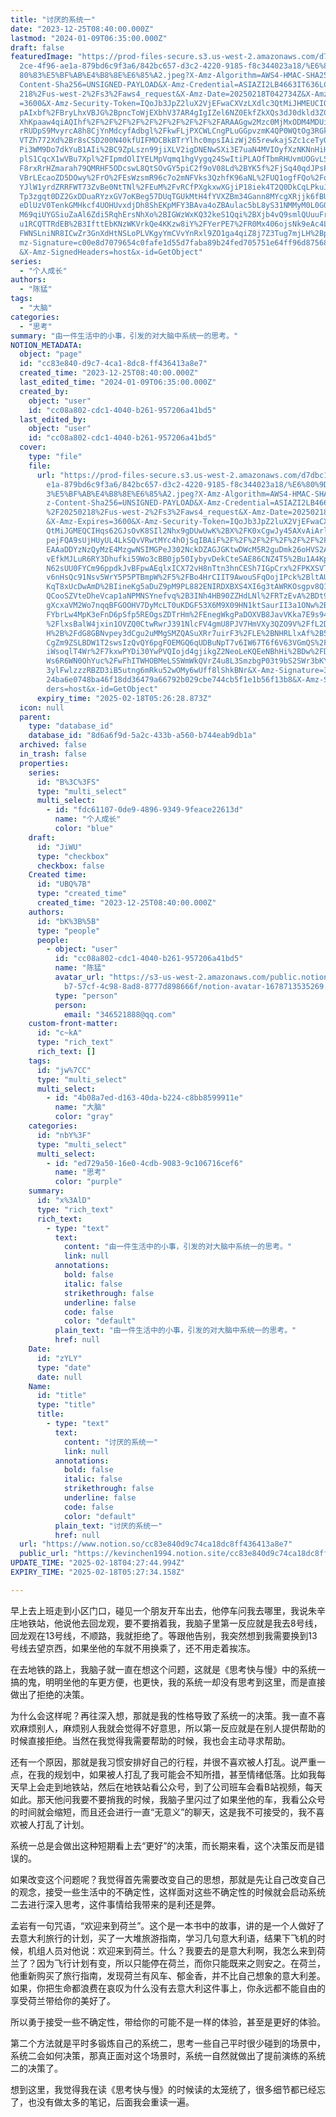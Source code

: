 ```yaml
---
title: "讨厌的系统一"
date: "2023-12-25T08:40:00.000Z"
lastmod: "2024-01-09T06:35:00.000Z"
draft: false
featuredImage: "https://prod-files-secure.s3.us-west-2.amazonaws.com/d7dbc101-8\
  2ce-4f96-ae1a-879bd6c9f3a6/842bc657-d3c2-4220-9185-f8c344023a18/%E6%80%9D%E8%\
  80%83%E5%BF%AB%E4%B8%8E%E6%85%A2.jpeg?X-Amz-Algorithm=AWS4-HMAC-SHA256&X-Amz-\
  Content-Sha256=UNSIGNED-PAYLOAD&X-Amz-Credential=ASIAZI2LB4663IT636LC%2F20250\
  218%2Fus-west-2%2Fs3%2Faws4_request&X-Amz-Date=20250218T042734Z&X-Amz-Expires\
  =3600&X-Amz-Security-Token=IQoJb3JpZ2luX2VjEFwaCXVzLXdlc3QtMiJHMEUCIQDzGDYnaL\
  pAIxbf%2FBryLhxVBJG%2BpncToWjEXbhV37AR4gIgIZel6NZ0EkfZkXQs3dJ0dkld3ZCTQDHV5DP\
  XhKpaaw4qiAQIhf%2F%2F%2F%2F%2F%2F%2F%2F%2F%2FARAAGgw2Mzc0MjMxODM4MDUiDE4TMRwx\
  rRUDpS9MvyrcA8h8CjYnMdcyfAdbgl%2FkwFLjPXCWLCngPLuGGpvzmK4QP0WQtOg3RGk%2F3nJIU\
  VTZh772Xd%2Br8sCSD200N40kfUIFMOCBkBTrYlhc0mpsIAizWj265rewkajSZc1ceTyOZwN3t9MM\
  Pi3WM9Do7dkYuB1AIi%2BC9ZpLszn99jiXLV2igDNENwSXi3E7uaN4MVIOyfXzNKNnHiHjtpm8xIT\
  plS1CqcX1wVBu7Xpl%2FIpmdOlIYELMpVqmq1hgVygq24SwItiPLAOfTbmRHUvmUOGvLSuVAes10t\
  F8rxRrHZmarah79QMRHF5ODcswL8QtSOvGY5piC2f9oV08Ld%2BYK5f%2FjSq40qdJPsPv6mfahCl\
  VBrLEcaoZD5DOwy%2FrO%2FEsWzsmR96c7o2mNFVks3QzhfK96aNL%2FUQ1ogfFQo%2Fo%2F9vifd\
  YJlW1yrdZRRFWT73ZvBe0NtTNl%2FEuM%2FvRCfPXgkxwXGjiP18iek4T2Q0DkCqLPkuJeyCCvBXu\
  Tp3zgqt0DZ2GxDDuaRYzxGV7oKBeg57DUqTGUkMtH4fYVXZBm34Gann8MYcgXRjjk6fBUSYA93VsX\
  eDlUzV0TenkGMHkcf4UOHUvxdjDh8ShEKpMFY3BAva4oZBAulac5bL8yS31NMMyM0L0GOqUBhVFVu\
  M69qiUYGSiuZaAl6Zdi5RqhErsNhXo%2BIGWzWxKQ32keS1Qqi%2BXjb4vQ9smlQUuuFrcB3A1SWc\
  u1RCQTTRdEB%2B3IfttEbKNzWKVrkQe4KKzw8iY%2FYerPE7%2FR0Mx406ojsNk9eAc4LB8UY2Qgl\
  FWNSLniNR8ICwZr3GnXdHtNSLoPLVKgyYmCVvYnRxl9ZO1ga4qiZ8j7Z3Tug7mjLH%2BpfvM2&X-A\
  mz-Signature=c00e8d7079654c0fafe1d55d7faba89b24fed705751e64ff96d8756812eeadc6\
  &X-Amz-SignedHeaders=host&x-id=GetObject"
series:
  - "个人成长"
authors:
  - "陈猛"
tags:
  - "大脑"
categories:
  - "思考"
summary: "由一件生活中的小事，引发的对大脑中系统一的思考。"
NOTION_METADATA:
  object: "page"
  id: "cc83e840-d9c7-4ca1-8dc8-ff436413a8e7"
  created_time: "2023-12-25T08:40:00.000Z"
  last_edited_time: "2024-01-09T06:35:00.000Z"
  created_by:
    object: "user"
    id: "cc08a802-cdc1-4040-b261-957206a41bd5"
  last_edited_by:
    object: "user"
    id: "cc08a802-cdc1-4040-b261-957206a41bd5"
  cover:
    type: "file"
    file:
      url: "https://prod-files-secure.s3.us-west-2.amazonaws.com/d7dbc101-82ce-4f96-a\
        e1a-879bd6c9f3a6/842bc657-d3c2-4220-9185-f8c344023a18/%E6%80%9D%E8%80%8\
        3%E5%BF%AB%E4%B8%8E%E6%85%A2.jpeg?X-Amz-Algorithm=AWS4-HMAC-SHA256&X-Am\
        z-Content-Sha256=UNSIGNED-PAYLOAD&X-Amz-Credential=ASIAZI2LB466QNSEUNEK\
        %2F20250218%2Fus-west-2%2Fs3%2Faws4_request&X-Amz-Date=20250218T042628Z\
        &X-Amz-Expires=3600&X-Amz-Security-Token=IQoJb3JpZ2luX2VjEFwaCXVzLXdlc3\
        QtMiJGMEQCIHqs62GJsOvK8SIl2Nhx9gDUwUwK%2BX%2FK0xCgwJy45AXvAiArlescyhlUX\
        pejFQA9sUjHUyUL4LkSQvVRwtMYc4hOjSqIBAiF%2F%2F%2F%2F%2F%2F%2F%2F%2F%2F8B\
        EAAaDDYzNzQyMzE4MzgwNSIMGPeJ302NckDZAGJGKtwDWcM5R2guDmk26oHVS2AkwL1f6gY\
        vEfkMJLuR6RY3Dhufki59Wo3cBB0jp50IybyvDekCteSAE86CNZ4T5%2Bu1A4Kp7Rbatxcb\
        N62sUU0FYCm96ppdkJvBFpwAEqlxICX72vH8nTtn3hnCESh7IGpCrx%2FPKXSVTFAJ%2Bdv\
        v6nHsQc91Nsv5WrY5P5PTBmpW%2F5%2FBo4HrCIIT9AwouSFqOojIPck%2BltAU%2Fg2tJT\
        KqT8xUcDwAmD%2BIineKg5aDuZ9pM9PL882ENIRDXBXS4XI6g3tAWRKOsgpv8Q1TJiKDIJa\
        QCooSZVteDheVcap1aNPMNSYnefvq%2B3INh4HB90ZZHdLNl%2FRTzEvA%2BDt97Z%2FRPF\
        gXcxaVM2Wo7nqqBFGOOHV7DyMcLT0uKDGF53X6M9X09HN1ktSaurII3a1ONw%2BjXpMM%2B\
        FYbrLw4MpK3eFnD6pSfp5REOgsZDTrHm%2FEnegWkgPaDOXVB8JavVKka7E9s948iP6uEny\
        %2FlxsBalW4jxin1OVZQ0CtwRwrJ391NlcFV4gmU8PJV7HmVXy3QZO9V%2FfL2D6V8I%2BJ\
        H%2B%2FdG8GBNvpey3dCgu2uMMgSMZQASuXRr7uirF3%2FLE%2BNHRLlxAf%2B5W6MO9E3g\
        CgZm9ZSLBDW1T2swsIzQvQY6pgFOEMGQ6qUDBuNpT7v6IW67T6f6V63VGmQS%2FaWihy1qG\
        iWsoqlT4Wr%2F7kxwPYDi30YwPVQIojd4gjikgZ2NeoLeKQEeNBhHi%2BDw%2FD9OeElhPl\
        Ws6R6WN0OhYuc%2FwFhITWHOBMeLSSWmWkQVrZ4u8L3SmzbgP03t9bS2SWr3bKYGzYi7tWA\
        3ylFwlzzzRBZD3iB5utng6mRku52wOMy6wUff8lShkBNr&X-Amz-Signature=33b448956\
        24ba6e0748ba46f18dd36479a66792b029cbe744cb5f1e1b56f13b8&X-Amz-SignedHea\
        ders=host&x-id=GetObject"
      expiry_time: "2025-02-18T05:26:28.873Z"
  icon: null
  parent:
    type: "database_id"
    database_id: "8d6a6f9d-5a2c-433b-a560-b744eab9db1a"
  archived: false
  in_trash: false
  properties:
    series:
      id: "B%3C%3FS"
      type: "multi_select"
      multi_select:
        - id: "fdc61107-0de9-4896-9349-9feace22613d"
          name: "个人成长"
          color: "blue"
    draft:
      id: "JiWU"
      type: "checkbox"
      checkbox: false
    Created time:
      id: "UBQ%7B"
      type: "created_time"
      created_time: "2023-12-25T08:40:00.000Z"
    authors:
      id: "bK%3B%5B"
      type: "people"
      people:
        - object: "user"
          id: "cc08a802-cdc1-4040-b261-957206a41bd5"
          name: "陈猛"
          avatar_url: "https://s3-us-west-2.amazonaws.com/public.notion-static.com/775523\
            b7-57cf-4c98-8ad8-8777d898666f/notion-avatar-1678713535269.png"
          type: "person"
          person:
            email: "346521888@qq.com"
    custom-front-matter:
      id: "c~kA"
      type: "rich_text"
      rich_text: []
    tags:
      id: "jw%7CC"
      type: "multi_select"
      multi_select:
        - id: "4b08a7ed-d163-40da-b224-c8bb8599911e"
          name: "大脑"
          color: "gray"
    categories:
      id: "nbY%3F"
      type: "multi_select"
      multi_select:
        - id: "ed729a50-16e0-4cdb-9083-9c106716cef6"
          name: "思考"
          color: "purple"
    summary:
      id: "x%3AlD"
      type: "rich_text"
      rich_text:
        - type: "text"
          text:
            content: "由一件生活中的小事，引发的对大脑中系统一的思考。"
            link: null
          annotations:
            bold: false
            italic: false
            strikethrough: false
            underline: false
            code: false
            color: "default"
          plain_text: "由一件生活中的小事，引发的对大脑中系统一的思考。"
          href: null
    Date:
      id: "zYLY"
      type: "date"
      date: null
    Name:
      id: "title"
      type: "title"
      title:
        - type: "text"
          text:
            content: "讨厌的系统一"
            link: null
          annotations:
            bold: false
            italic: false
            strikethrough: false
            underline: false
            code: false
            color: "default"
          plain_text: "讨厌的系统一"
          href: null
  url: "https://www.notion.so/cc83e840d9c74ca18dc8ff436413a8e7"
  public_url: "https://kevinchen1994.notion.site/cc83e840d9c74ca18dc8ff436413a8e7"
UPDATE_TIME: "2025-02-18T04:27:44.994Z"
EXPIRY_TIME: "2025-02-18T05:27:34.158Z"

---
```

<link rel="stylesheet" href="https://cdn.jsdelivr.net/npm/katex@0.16.2/dist/katex.min.css" integrity="sha384-bYdxxUwYipFNohQlHt0bjN/LCpueqWz13HufFEV1SUatKs1cm4L6fFgCi1jT643X" crossorigin="anonymous">


早上去上班走到小区门口，碰见一个朋友开车出去，他停车问我去哪里，我说朱辛庄地铁站，他说他去回龙观，要不要捎着我，我脑子里第一反应就是我去8号线，回龙观在13号线，不顺路，我就拒绝了。等跟他告别，我突然想到我需要换到13号线去望京西，如果坐他的车就不用换乘了，还不用走着挨冻。


在去地铁的路上，我脑子就一直在想这个问题，这就是《思考快与慢》中的系统一搞的鬼，明明坐他的车更方便，也更快，我的系统一却没有思考到这里，而是直接做出了拒绝的决策。


为什么会这样呢？再往深入想，那就是我的性格导致了系统一的决策。我一直不喜欢麻烦别人，麻烦别人我就会觉得不好意思，所以第一反应就是在别人提供帮助的时候直接拒绝。当然在我觉得我需要帮助的时候，我也会主动寻求帮助。


还有一个原因，那就是我习惯安排好自己的行程，并很不喜欢被人打乱。说严重一点，在我的规划中，如果被人打乱了我可能会不知所措，甚至情绪低落。比如我每天早上会走到地铁站，然后在地铁站看公众号，到了公司班车会看B站视频，每天如此。那天他问我要不要捎我的时候，我脑子里闪过了如果坐他的车，我看公众号的时间就会缩短，而且还会进行一直“无意义”的聊天，这是我不可接受的，我不喜欢被人打乱了计划。


系统一总是会做出这种短期看上去“更好”的决策，而长期来看，这个决策反而是错误的。


如果改变这个问题呢？我觉得首先需要改变自己的思想，那就是先让自己改变自己的观念，接受一些生活中的不确定性，这样面对这些不确定性的时候就会启动系统二去进行深入思考，这件事情给我带来的是利还是弊。


孟岩有一句咒语，“欢迎来到荷兰”。这个是一本书中的故事，讲的是一个人做好了去意大利旅行的计划，买了一大堆旅游指南，学习几句意大利语，结果下飞机的时候，机组人员对他说：欢迎来到荷兰。什么？我要去的是意大利啊，我怎么来到荷兰了？因为飞行计划有变，所以只能停在荷兰，而你只能既来之则安之。在荷兰，他重新购买了旅行指南，发现荷兰有风车、郁金香，并不比自己想象的意大利差。如果，你把生命都浪费在哀叹为什么没有去意大利这件事上，你永远都不能自由的享受荷兰带给你的美好了。


所以勇于接受一些不确定性，带给你的可能不是一样的体验，甚至是更好的体验。


第二个方法就是平时多锻炼自己的系统二，思考一些自己平时很少碰到的场景中，系统二会如何决策，那真正面对这个场景时，系统一自然就做出了提前演练的系统二的决策了。


想到这里，我觉得我在读《思考快与慢》的时候读的太笼统了，很多细节都已经忘了，也没有做太多的笔记，后面我会重读一遍。

